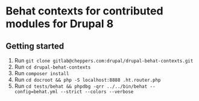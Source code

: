 
# Behat contexts for contributed modules for Drupal 8


## Getting started

1. Run `git clone gitlab@cheppers.com:drupal/drupal-behat-contexts.git`
1. Run `cd drupal-behat-contexts`
1. Run `composer install`
1. Run `cd docroot && php -S localhost:8888 .ht.router.php`
1. Run `cd tests/behat && phpdbg -qrr ../../bin/behat --config=behat.yml --strict --colors --verbose`
